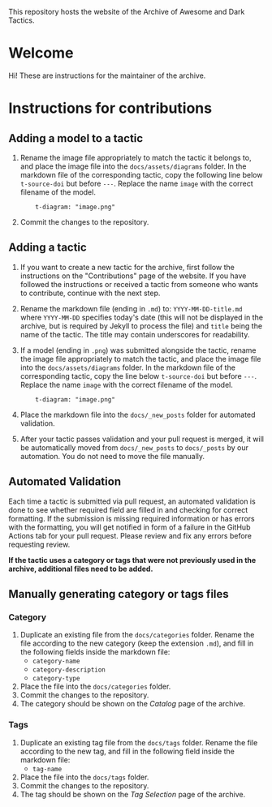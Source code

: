 This repository hosts the website of the Archive of Awesome and Dark Tactics.

# Welcome

Hi! These are instructions for the maintainer of the archive.

# Instructions for contributions

## Adding a model to a tactic

1. Rename the image file appropriately to match the tactic it belongs to, and place the image file into the `docs/assets/diagrams` folder. In the markdown file of the corresponding tactic, copy the following line below `t-source-doi` but before `---`. Replace the name `image` with the correct filename of the model.
    ```
        t-diagram: "image.png"
    ```
1. Commit the changes to the repository.

## Adding a tactic

1. If you want to create a new tactic for the archive, first follow the instructions on the "Contributions" page of the website. If you have followed the instructions or received a tactic from someone who wants to contribute, continue with the next step.
2. Rename the markdown file (ending in `.md`) to: `YYYY-MM-DD-title.md` where `YYYY-MM-DD` specifies today's date (this will not be displayed in the archive, but is required by Jekyll to process the file) and `title` being the name of the tactic. The title may contain underscores for readability.
3. If a model (ending in `.png`) was submitted alongside the tactic, rename the image file appropriately to match the tactic, and place the image file into the `docs/assets/diagrams` folder. In the markdown file of the corresponding tactic, copy the line below `t-source-doi` but before `---`. Replace the name `image` with the correct filename of the model.
    ```
        t-diagram: "image.png"
    ```
4. Place the markdown file into the `docs/_new_posts` folder for automated validation.

5. After your tactic passes validation and your pull request is merged, it will be automatically moved from `docs/_new_posts` to `docs/_posts` by our automation. You do not need to move the file manually.

## Automated Validation
Each time a tactic is submitted via pull request, an automated validation is done to see whether required field are filled in and checking for correct formatting. If the submission is missing required information or has errors with the formatting, you will get notified in form of a failure in the GitHub Actions tab for your pull request.
Please review and fix any errors before requesting review.



**If the tactic uses a category or tags that were not previously used in the archive, additional files need to be added.**

## Manually generating category or tags files

### Category

1. Duplicate an existing file from the `docs/categories` folder. Rename the file according to the new category (keep the extension `.md`), and fill in the following fields inside the markdown file:
    * `category-name`
    * `category-description`
    * `category-type`
1. Place the file into the `docs/categories` folder.
1. Commit the changes to the repository.
1. The category should be shown on the *Catalog* page of the archive.

### Tags

1. Duplicate an existing tag file from the `docs/tags` folder. Rename the file according to the new tag, and fill in the following field inside the markdown file:
    * `tag-name`
1. Place the file into the `docs/tags` folder.
1. Commit the changes to the repository.
1. The tag should be shown on the *Tag Selection* page of the archive.
